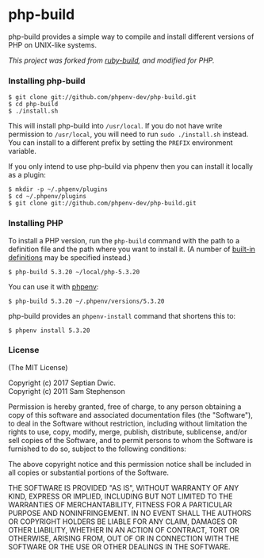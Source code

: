 # php-build

php-build provides a simple way to compile and install different
versions of PHP on UNIX-like systems.

_This project was forked from [ruby-build](https://github.com/rbenv/ruby-build),
and modified for PHP._

### Installing php-build

    $ git clone git://github.com/phpenv-dev/php-build.git
    $ cd php-build
    $ ./install.sh

This will install php-build into `/usr/local`. If you do not have
write permission to `/usr/local`, you will need to run `sudo
./install.sh` instead. You can install to a different prefix by
setting the `PREFIX` environment variable.

If you only intend to use php-build via phpenv then you can
install it locally as a plugin:

    $ mkdir -p ~/.phpenv/plugins
    $ cd ~/.phpenv/plugins
    $ git clone git://github.com/phpenv-dev/php-build.git

### Installing PHP

To install a PHP version, run the `php-build` command with the path
to a definition file and the path where you want to install it. (A
number of [built-in
definitions](https://github.com/phpenv-dev/php-build/tree/master/share/php-build)
may be specified instead.)

    $ php-build 5.3.20 ~/local/php-5.3.20

You can use it with [phpenv](https://github.com/phpenv-dev/phpenv):

    $ php-build 5.3.20 ~/.phpenv/versions/5.3.20

php-build provides an `phpenv-install` command that shortens this to:

    $ phpenv install 5.3.20

### License

(The MIT License)

Copyright (c) 2017 Septian Dwic.\
Copyright (c) 2011 Sam Stephenson

Permission is hereby granted, free of charge, to any person obtaining
a copy of this software and associated documentation files (the
"Software"), to deal in the Software without restriction, including
without limitation the rights to use, copy, modify, merge, publish,
distribute, sublicense, and/or sell copies of the Software, and to
permit persons to whom the Software is furnished to do so, subject to
the following conditions:

The above copyright notice and this permission notice shall be
included in all copies or substantial portions of the Software.

THE SOFTWARE IS PROVIDED "AS IS", WITHOUT WARRANTY OF ANY KIND,
EXPRESS OR IMPLIED, INCLUDING BUT NOT LIMITED TO THE WARRANTIES OF
MERCHANTABILITY, FITNESS FOR A PARTICULAR PURPOSE AND
NONINFRINGEMENT. IN NO EVENT SHALL THE AUTHORS OR COPYRIGHT HOLDERS BE
LIABLE FOR ANY CLAIM, DAMAGES OR OTHER LIABILITY, WHETHER IN AN ACTION
OF CONTRACT, TORT OR OTHERWISE, ARISING FROM, OUT OF OR IN CONNECTION
WITH THE SOFTWARE OR THE USE OR OTHER DEALINGS IN THE SOFTWARE.
